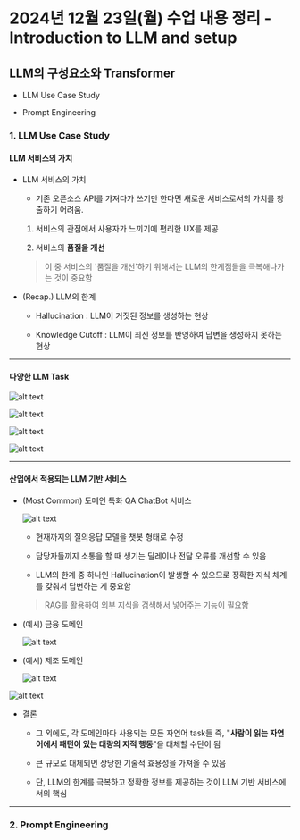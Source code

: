 # 2024년 12월 23일(월) 수업 내용 정리 - Introduction to LLM and setup


## LLM의 구성요소와 Transformer

- LLM Use Case Study

- Prompt Engineering


### 1. LLM Use Case Study

#### LLM 서비스의 가치

- LLM 서비스의 가치

  - 기존 오픈소스 API를 가져다가 쓰기만 한다면 새로운 서비스로서의 가치를 창출하기 어려움.

  1. 서비스의 관점에서 사용자가 느끼기에 편리한 UX를 제공

  2. 서비스의 **품질을 개선**

  > 이 중 서비스의 '품질을 개선'하기 위해서는 LLM의 한계점들을 극복해나가는 것이 중요함


- (Recap.) LLM의 한계

  - Hallucination : LLM이 거짓된 정보를 생성하는 현상

  - Knowledge Cutoff : LLM이 최신 정보를 반영하여 답변을 생성하지 못하는 현상


<hr>

#### 다양한 LLM Task

  ![alt text](./images/image_00.png)

  ![alt text](./images/image_01.png)

  ![alt text](./images/image_02.png)

  ![alt text](./images/image_03.png)

<hr>

#### 산업에서 적용되는 LLM 기반 서비스

- (Most Common) 도메인 특화 QA ChatBot 서비스

  ![alt text](./images/image_04.png)

  - 현재까지의 질의응답 모델을 챗봇 형태로 수정

  - 담당자들끼지 소통을 할 때 생기는 딜레이나 전달 오류를 개선할 수 있음

  - LLM의 한계 중 하나인 Hallucination이 발생할 수 있으므로 정확한 지식 체계를 갖춰서 답변하는 게 중요함

  > RAG를 활용하여 외부 지식을 검색해서 넣어주는 기능이 필요함


- (예시) 금융 도메인

  ![alt text](./images/image_05.png)


- (예시) 제조 도메인

  ![alt text](./images/image_06.png)


![alt text](./images/image_07.png)


- 결론

  - 그 외에도, 각 도메인마다 사용되는 모든 자연어 task들 즉, "**사람이 읽는 자연어에서 패턴이 있는 대량의 지적 행동**"을 대체할 수단이 됨

  - 큰 규모로 대체되면 상당한 기술적 효용성을 가져올 수 있음

  - 단, LLM의 한계를 극복하고 정확한 정보를 제공하는 것이 LLM 기반 서비스에서의 핵심

<hr>

### 2. Prompt Engineering



